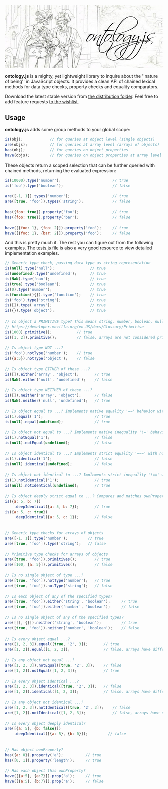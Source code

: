 ![Ontology.js | Inquiring the nature of being in JavaScript](https://github.com/garciadelcastillo/ontology.js/blob/master/assets/ontologyjs-banner-alternate-728.jpg "Ontology.js | Inquiring the nature of being in JavaScript")

**ontology.js** is a mighty, yet lightweight library to inquire about the ''nature of being'' in JavaScript objects. It provides a clean API of chained lexical methods for data type checks, property checks and equality comparators.

Download the latest stable version from [the distribution folder](https://github.com/garciadelcastillo/ontology.js/tree/master/dist). Feel free to add feature requests [to the wishlist](https://github.com/garciadelcastillo/ontology.js/issues/1).

## Usage

**ontology.js** adds some group methods to your global scope:
```javascript
is(obj);            // for queries at object level (single objects)
are(objs);          // for queries at array level (arrays of objects)
has(obj);           // for queries on object properties
have(objs);         // for queries on object properties at array level 
```

These objects return a scoped selection that can be further queried with chained methods, returning the evaluated expression:
```javascript
is(10000).type('number');                       // true
is('foo').type('boolean');                      // false

are([-1, 1]).types('number');                   // true
are([true, 'foo']).types('string');             // false

has({foo: true}).property('foo');               // true
has({foo: true}).property('bar');               // false

have([{foo: 1}, {foo: 2}]).property('foo');     // true
have([{foo: 1}, {bar: 2}]).property('foo');     // false
```

And this is pretty much it. The rest you can figure out from the following examples. The [tests.js file](https://github.com/garciadelcastillo/ontology.js/blob/master/test/tests.js) is also a very good resource to view detailed implementation examples.

```javascript
// Generic type check, passing data type as string representation
is(null).type('null');                // true
is(undefined).type('undefined');      // true
is(NaN).type('nan');                  // true
is(true).type('boolean');             // true
is(0).type('number');                 // true
is(function(){}).type('function');    // true
is('foo').type('string');             // true
is([]).type('array');                 // true
is({}).type('object');                // true

// Is object a PRIMITIVE type? This means string, number, boolean, null or undefined
// https://developer.mozilla.org/en-US/docs/Glossary/Primitive
is(1000).primitive();           // true
is([1, 2]).primitive();         // false, arrays are not considered primitive objects

// Is object type NOT ...?
is('foo').notType('number');    // true
is({a:5}).notType('object');    // false

// Is object type EITHER of these ...?
is([]).either('array', 'object');       // true
is(NaN).either('null', 'undefined');    // false

// Is object type NEITHER of these ...?
is([]).neither('array', 'object');      // false
is(NaN).neither('null', 'undefined');   // true

// Is object equal to ...? Implements native equality '==' behavior with type conversion
is(1).equal('1');                       // true
is(null).equal(undefined);              // true

// Is object not equal to ...? Implements native inequality '!=' behavior with type conversion
is(1).notEqual('1');                    // false
is(null).notEqual(undefined);           // false

// Is object identical to ...? Implements strict equality '===' with no type conversion
is(1).identical('1');                   // false
is(null).identical(undefined);          // false

// Is object not identical to ...? Implements strict inequality '!==' with no type conversion
is(1).notIdentical('1');                // true
is(null).notIdentical(undefined);       // true

// Is object deeply strict equal to ...? Compares and matches ownProperties
is({a: 5, b: 7})
    .deepIdentical({a: 5, b: 7});       // true
is({a: 5, c: true})
    .deepIdentical({a: 5, c: 1});       // false


// Generic type checks for arrays of objects
are([-1, 1]).type('number');         // true
are([true, 'foo']).type('string');   // false

// Primitive type checks for arrays of objects
are([true, 'foo']).primitives();        // true
are([100, {a: 5}]).primitives();        // false

// Is no single object of type ...?
are([true, 'foo']).notType('number');   // true
are([true, 'foo']).notType('string');   // false

// Is each object of any of the specified types?
are([true, 'foo']).either('string', 'boolean');     // true
are([true, 'foo']).either('number', 'boolean');     // false

// Is no single object of any of the specified types?
are([[], {}]).neither('string', 'boolean');         // true
are([true, 'foo']).neither('number', 'boolean');    // false

// Is every object equal ...?
are([1, 2, 3]).equal([true, '2', 3]);       // true
are([1, 2]).equal([1, 2, 3]);               // false, arrays have different lengths

// Is any object not equal ...?
are([1, 2, 3]).notEqual([true, '2', 3]);    // false
are([1, 2]).notEqual([1, 2, 3]);            // true

// Is every object identical ...?
are([1, 2, 3]).identical([true, '2', 3]);   // false
are([1, 2]).identical([1, 2, 3]);           // false, arrays have different lengths

// Is any object not identical ...?
are([1, 2, 3]).notIdentical([true, '2', 3]);    // false
are([1, 2]).notIdentical([1, 2, 3]);            // false, arrays have different lengths

// Is every object deeply identical?
are([{a: 5}, {b: false}])
    .deepIdentical([{a: 5}, {b: 0}]);         // false


// Has object ownProperty? 
has({a: 0}).property('a');          // true
has([0, 1]).property('length');     // true

// Has each object this ownProperty?
have([{a:5}, {a:7}]).prop('a');     // true
have([{a:5}, {b:7}]).prop('a');     // false

```

